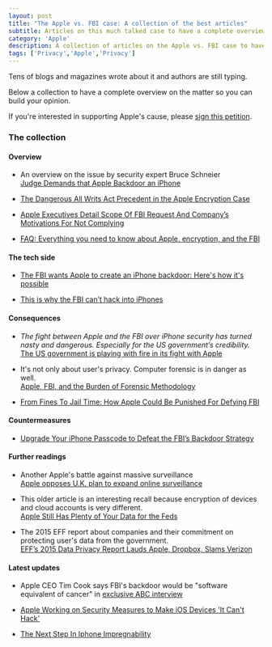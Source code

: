 ```yaml
---
layout: post
title: "The Apple vs. FBI case: A collection of the best articles"
subtitle: Articles on this much talked case to have a complete overview.
category: 'Apple'
description: A collection of articles on the Apple vs. FBI case to have a complete overview.
tags: ['Privacy','Apple','Privacy']
---
```


Tens of blogs and magazines wrote about it and authors are still typing.

Below a collection to have a complete overview on the matter so you can build your opinion.

If you're interested in supporting Apple's cause, please [sign this petition](https://petitions.whitehouse.gov/petition/apple-privacy-petition).

### The collection

#### Overview

- An overview on the issue by security expert Bruce Schneier<br>
[Judge Demands that Apple Backdoor an iPhone](https://www.schneier.com/blog/archives/2016/02/judge_demands_t.html)

- [The Dangerous All Writs Act Precedent in the Apple Encryption Case](http://www.newyorker.com/news/amy-davidson/a-dangerous-all-writ-precedent-in-the-apple-case)

- [Apple Executives Detail Scope Of FBI Request And Company’s Motivations For Not Complying](http://social.techcrunch.com/2016/02/19/apple-executives-say-new-iphones-also-vulnerable-to-back-door-requested-by-fbi/)

- [FAQ: Everything you need to know about Apple, encryption, and the FBI](http://www.imore.com/faq-everything-you-need-know-about-apple-encryption-and-fbi)

#### The tech side

- [The FBI wants Apple to create an iPhone backdoor: Here's how it's possible](http://mashable.com/2016/02/17/how-apple-could-hack-iphone/)

- [This is why the FBI can’t hack into iPhones](http://qz.com/618348/this-is-why-the-fbi-cant-hack-into-iphones/)

#### Consequences

- *The fight between Apple and the FBI over iPhone security has turned nasty and dangerous. Especially for the US government’s credibility.*<br>
[The US government is playing with fire in its fight with Apple](http://qz.com/621608/us-fbi-apple-iphone-privacy-fight/)

- It's not only about user's privacy. Computer forensic is in danger as well.<br>
[Apple, FBI, and the Burden of Forensic Methodology](http://www.zdziarski.com/blog/?p=5645)

- [From Fines To Jail Time: How Apple Could Be Punished For Defying FBI](http://www.fastcompany.com/3057045/how-apple-could-be-punished-for-defying-fbi-encryption-order?partner=medium)

#### Countermeasures

- [Upgrade Your iPhone Passcode to Defeat the FBI’s Backdoor Strategy](https://theintercept.com/2016/02/18/passcodes-that-can-defeat-fbi-ios-backdoor/)

#### Further readings

- Another Apple's battle against massive surveillance<br>
[Apple opposes U.K. plan to expand online surveillance](http://venturebeat.com/2015/12/22/apple-opposes-u-k-plan-to-expand-online-surveillance/)

- This older article is an interesting recall because encryption of devices and cloud accounts is very different.<br>
[Apple Still Has Plenty of Your Data for the Feds](https://theintercept.com/2014/09/22/apple-data/)

- The 2015 EFF report about companies and their commitment on protecting user's data from the government.<br>
[EFF’s 2015 Data Privacy Report Lauds Apple, Dropbox, Slams Verizon](http://social.techcrunch.com/2015/06/18/eff-2015-data-report/)

#### Latest updates

- Apple CEO Tim Cook says FBI's backdoor would be "software equivalent of cancer" in [exclusive ABC interview](http://abcnews.go.com/Technology/exclusive-tim-cook-budging-apple-privacy-decision-safety/story?id=37169738)

- [Apple Working on Security Measures to Make iOS Devices 'It Can't Hack'](http://www.macrumors.com/2016/02/24/apple-working-on-security-measures-to-make-ios-devices-it-cant-hack/)

- [The Next Step In Iphone Impregnability](http://daringfireball.net/linked/2016/02/24/iphone-impregnability)
